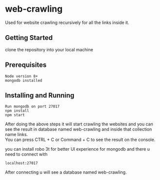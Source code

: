 # web-crawling 
Used for website crawling recursively for all the links inside it.

## Getting Started 
clone the repository into your local machine

## Prerequisites
```
Node version 8+
mongodb installed
```

## Installing and Running
```
Run mongodb on port 27017
npm install
npm start
```
After doing the above steps it will start crawling the websites and you can see the result in database named web-crawling and inside that collection name links.</br>
You can press CTRL + C or Command + C to see the result on the console.

you can install robo 3t for better UI experience for mongodb and there u need to connect with
```
localhost:27017
```
After connecting u will see a database named web-crawling.
